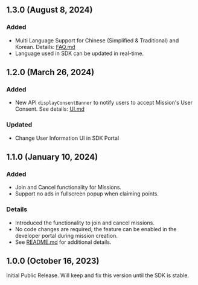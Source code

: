 ## 1.3.0 (August 8, 2024)

### Added

- Multi Language Support for Chinese (Simplified & Traditional) and Korean. Details: [FAQ.md](./FAQ.md#how-many-languages-does-sdk-support)
- Language used in SDK can be updated in real-time.

## 1.2.0 (March 26, 2024)

### Added

- New API `displayConsentBanner` to notify users to accept Mission's User Consent. See details: [UI.md](./UI.md#user-consent-banner)

### Updated

- Change User Information UI in SDK Portal

## 1.1.0 (January 10, 2024)

### Added

- Join and Cancel functionality for Missions.
- Support no ads in fullscreen popup when claiming points.

### Details

- Introduced the functionality to join and cancel missions.
- No code changes are required; the feature can be enabled in the developer portal during mission creation.
- See [README.md](./README.md#join-and-cancel-mission) for additional details.

## 1.0.0 (October 16, 2023)

Initial Public Release. Will keep and fix this version until the SDK is stable.
